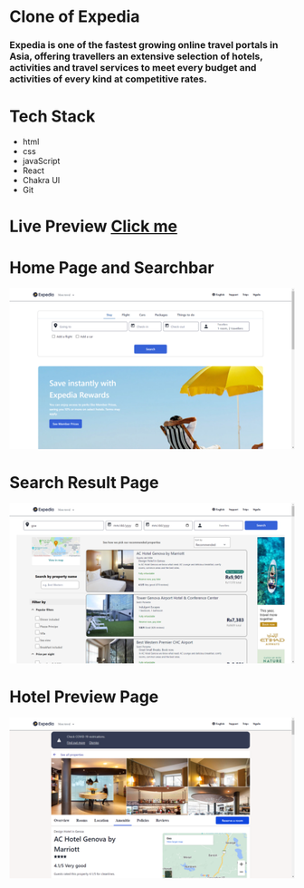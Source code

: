 # Clone of Expedia
### Expedia is one of the fastest growing online travel portals in Asia, offering travellers an extensive selection of hotels, activities and travel services to meet every budget and activities of every kind at competitive rates.


# Tech Stack 
* html
* css               
* javaScript
* React
* Chakra UI
* Git


# Live Preview <a href="https://expedia-clone-004.netlify.app/">Click me</a> 




# Home Page and Searchbar
<img src="./Screenshot (117).png">
<br>

# Search Result Page
<img src="./Screenshot (118).png">

# Hotel Preview Page
<img src="./Screenshot (119).png">













